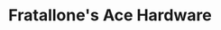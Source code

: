 ---
title: "Fratallone's Ace Hardware"
url: /minneapolis/fratallones-ace-hardware/
shop: doityourself
---